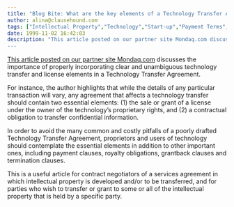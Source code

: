 ```yaml
---
title: "Blog Bite: What are the key elements of a Technology Transfer Agreement?"
author: alina@clausehound.com
tags: ["Intellectual Property","Technology","Start-up","Payment Terms","Agreements","Termination Agreement","Intellectual Property Licensing Agreement","Blog Bites","Royalties","Mondaq","USA"]
date: 1999-11-02 16:42:03
description: "This article posted on our partner site Mondaq.com discusses the importance of properly incorporating clear and unambiguous technology transfer and license elements in a Technoloy Transfer Agreement.
---
```


[This article posted on our partner site Mondaq.com](https://www.mondaq.com/unitedstates/patent/7871/the-anatomy-of-a-technology-transfer-agreement) discusses the importance of properly incorporating clear and unambiguous technology transfer and license elements in a Technology Transfer Agreement.

For instance, the author highlights that while the details of any particular transaction will vary, any agreement that affects a technology transfer should contain two essential elements: (1) the sale or grant of a license under the owner of the technology’s proprietary rights, and (2) a contractual obligation to transfer confidential information.

In order to avoid the many common and costly pitfalls of a poorly drafted Technology Transfer Agreement, proprietors and users of technology should contemplate the essential elements in addition to other important ones, including payment clauses, royalty obligations, grantback clauses and termination clauses.

This is a useful article for contract negotiators of a services agreement in which intellectual property is developed and/or to be transferred, and for parties who wish to transfer or grant to some or all of the intellectual property that is held by a specific party.
